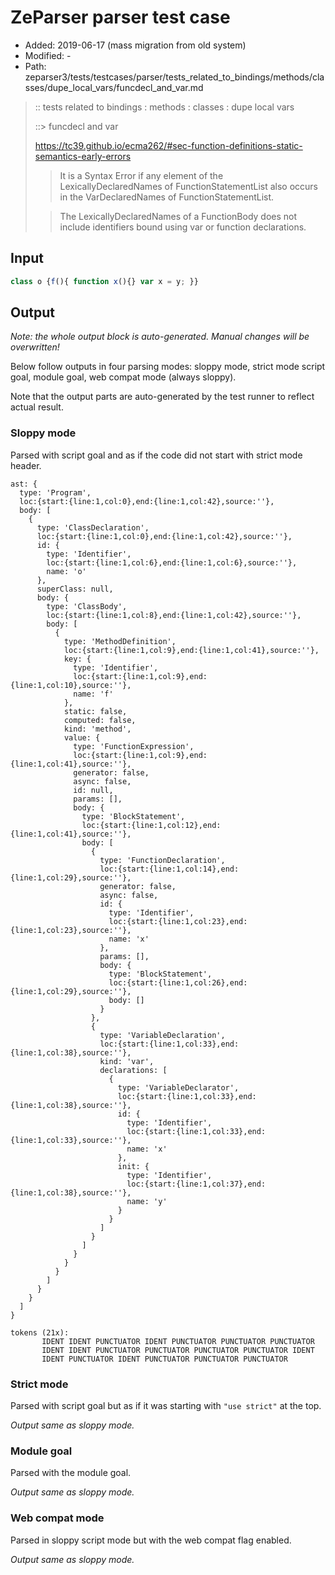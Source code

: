 # ZeParser parser test case

- Added: 2019-06-17 (mass migration from old system)
- Modified: -
- Path: zeparser3/tests/testcases/parser/tests_related_to_bindings/methods/classes/dupe_local_vars/funcdecl_and_var.md

> :: tests related to bindings : methods : classes : dupe local vars
>
> ::> funcdecl and var
>
> https://tc39.github.io/ecma262/#sec-function-definitions-static-semantics-early-errors
>
> > It is a Syntax Error if any element of the LexicallyDeclaredNames of FunctionStatementList also occurs in the VarDeclaredNames of FunctionStatementList.
>
> > The LexicallyDeclaredNames of a FunctionBody does not include identifiers bound using var or function declarations.

## Input

`````js
class o {f(){ function x(){} var x = y; }}
`````

## Output

_Note: the whole output block is auto-generated. Manual changes will be overwritten!_

Below follow outputs in four parsing modes: sloppy mode, strict mode script goal, module goal, web compat mode (always sloppy).

Note that the output parts are auto-generated by the test runner to reflect actual result.

### Sloppy mode

Parsed with script goal and as if the code did not start with strict mode header.

`````
ast: {
  type: 'Program',
  loc:{start:{line:1,col:0},end:{line:1,col:42},source:''},
  body: [
    {
      type: 'ClassDeclaration',
      loc:{start:{line:1,col:0},end:{line:1,col:42},source:''},
      id: {
        type: 'Identifier',
        loc:{start:{line:1,col:6},end:{line:1,col:6},source:''},
        name: 'o'
      },
      superClass: null,
      body: {
        type: 'ClassBody',
        loc:{start:{line:1,col:8},end:{line:1,col:42},source:''},
        body: [
          {
            type: 'MethodDefinition',
            loc:{start:{line:1,col:9},end:{line:1,col:41},source:''},
            key: {
              type: 'Identifier',
              loc:{start:{line:1,col:9},end:{line:1,col:10},source:''},
              name: 'f'
            },
            static: false,
            computed: false,
            kind: 'method',
            value: {
              type: 'FunctionExpression',
              loc:{start:{line:1,col:9},end:{line:1,col:41},source:''},
              generator: false,
              async: false,
              id: null,
              params: [],
              body: {
                type: 'BlockStatement',
                loc:{start:{line:1,col:12},end:{line:1,col:41},source:''},
                body: [
                  {
                    type: 'FunctionDeclaration',
                    loc:{start:{line:1,col:14},end:{line:1,col:29},source:''},
                    generator: false,
                    async: false,
                    id: {
                      type: 'Identifier',
                      loc:{start:{line:1,col:23},end:{line:1,col:23},source:''},
                      name: 'x'
                    },
                    params: [],
                    body: {
                      type: 'BlockStatement',
                      loc:{start:{line:1,col:26},end:{line:1,col:29},source:''},
                      body: []
                    }
                  },
                  {
                    type: 'VariableDeclaration',
                    loc:{start:{line:1,col:33},end:{line:1,col:38},source:''},
                    kind: 'var',
                    declarations: [
                      {
                        type: 'VariableDeclarator',
                        loc:{start:{line:1,col:33},end:{line:1,col:38},source:''},
                        id: {
                          type: 'Identifier',
                          loc:{start:{line:1,col:33},end:{line:1,col:33},source:''},
                          name: 'x'
                        },
                        init: {
                          type: 'Identifier',
                          loc:{start:{line:1,col:37},end:{line:1,col:38},source:''},
                          name: 'y'
                        }
                      }
                    ]
                  }
                ]
              }
            }
          }
        ]
      }
    }
  ]
}

tokens (21x):
       IDENT IDENT PUNCTUATOR IDENT PUNCTUATOR PUNCTUATOR PUNCTUATOR
       IDENT IDENT PUNCTUATOR PUNCTUATOR PUNCTUATOR PUNCTUATOR IDENT
       IDENT PUNCTUATOR IDENT PUNCTUATOR PUNCTUATOR PUNCTUATOR
`````

### Strict mode

Parsed with script goal but as if it was starting with `"use strict"` at the top.

_Output same as sloppy mode._

### Module goal

Parsed with the module goal.

_Output same as sloppy mode._

### Web compat mode

Parsed in sloppy script mode but with the web compat flag enabled.

_Output same as sloppy mode._
